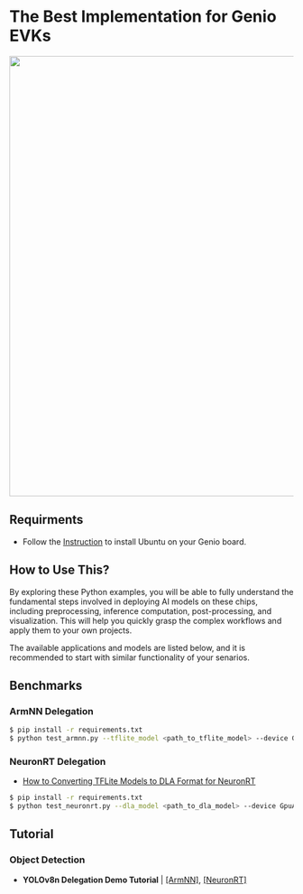 # The Best Implementation for Genio EVKs

<div align="center">
<img src="https://github.com/R300-AI/ITRI-AI-Hub/blob/main/docs/assets/images/pages/genio_510_demonstration_workflow.png" width="780"/>
</div>

## Requirments
* Follow the [Instruction](https://r300-ai.github.io/ITRI-AI-Hub/docs/genio-evk.html) to install Ubuntu on your Genio board.

## How to Use This?

By exploring these Python examples, you will be able to fully understand the fundamental steps involved in deploying AI models on these chips, including preprocessing, inference computation, post-processing, and visualization. This will help you quickly grasp the complex workflows and apply them to your own projects.

The available applications and models are listed below, and it is recommended to start with similar functionality of your senarios.

## Benchmarks
### ArmNN Delegation
```bash
$ pip install -r requirements.txt
$ python test_armnn.py --tflite_model <path_to_tflite_model> --device GpuAcc
```
### NeuronRT Delegation
- [How to Converting TFLite Models to DLA Format for NeuronRT](#)
```bash
$ pip install -r requirements.txt
$ python test_neuronrt.py --dla_model <path_to_dla_model> --device GpuAcc
```
## Tutorial
### Object Detection
* **YOLOv8n Delegation Demo Tutorial** | [[ArmNN]](https://github.com/R300-AI/MTK-genio-demo/blob/main/docs/run_yolov8n_via_armnn.md), [[NeuronRT]](https://github.com/R300-AI/MTK-genio-demo/blob/main/docs/run_yolov8n_via_neuronrt.md)
